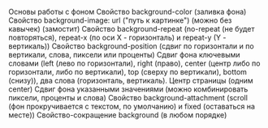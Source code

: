 Основы работы с фоном
Свойство background-color (заливка фона)
Свойство background-image: url ("путь к картинке") (можно без кавычек) (замостит)
Свойство background-repeat (no-repeat (не будет повторяться), repeat-x (по оси
X - горизонталь) и repeat-y (Y - вертикаль))
Свойство background-position (сдвиг по горизонтали и по вертикали, слова,
пиксели или проценты)
Сдвиг фона ключевыми словами (left (лево по горизонтали), right (право), center
(центр либо по горизонтали, либо по вертикали), top (сверху по вертикали),
bottom (снизу)), два слова (горизонталь, вертикаль). Центр страницы (одним
center)
Сдвиг фона указанными значениями (можно комбинировать пиксели, проценты и слова)
Свойство background-attachment (scroll (фон прокручивается с текстом, по
умолчанию) и fixed (оставаться на месте))
Свойство-сокращение background (в любом порядке)
